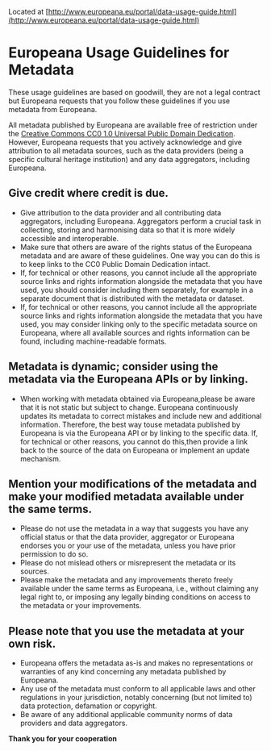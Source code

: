 Located at [http://www.europeana.eu/portal/data-usage-guide.html](http://www.europeana.eu/portal/data-usage-guide.html)

# Europeana Usage Guidelines for Metadata

These usage guidelines are based on goodwill, they are not a legal contract but Europeana requests that you follow these guidelines if you use metadata from Europeana.

All metadata published by Europeana are available free of restriction under the [Creative Commons CC0 1.0 Universal Public Domain Dedication](http://creativecommons.org/publicdomain/zero/1.0/ "Creative Commons CC0 1.0 Universal Public Domain Dedication information"). However, Europeana requests that you actively acknowledge and give attribution to all metadata sources, such as the data providers (being a specific cultural heritage institution) and any data aggregators, including Europeana.

## Give credit where credit is due.

* Give attribution to the data provider and all contributing data aggregators, including Europeana. Aggregators perform a crucial task in collecting, storing and harmonising data so that it is more widely accessible and interoperable.
* Make sure that others are aware of the rights status of the Europeana metadata and are aware of these guidelines. One way you can do this is to keep links to the CC0 Public Domain Dedication intact.
* If, for technical or other reasons, you cannot include all the appropriate source links and rights information alongside the metadata that you have used,  you should consider including them separately, for example in a separate document that is distributed with the metadata or dataset.
* If, for technical or other reasons, you cannot include all the appropriate source links and rights information alongside the metadata that you have used,  you may consider linking only to the specific metadata source on Europeana, where all available sources and rights information can be found, including machine-readable formats.

## Metadata is dynamic; consider using the metadata via the Europeana APIs or by linking.

* When working with metadata obtained via Europeana,please be aware that it is not static but subject to change. Europeana continuously updates its metadata to correct mistakes and include new and additional information. Therefore, the best way touse metadata published by Europeana is via the Europeana API or by linking to the specific data. If, for technical or other reasons, you cannot do this,then provide a link back to the source of the data on Europeana or implement an update mechanism.

## Mention your modifications of the metadata and make your modified metadata available under the same terms.

* Please do not use the metadata in a way that suggests you have any official status or that the data provider, aggregator or Europeana endorses you or your use of the metadata, unless you have prior permission to do so.
* Please do not mislead others or misrepresent the metadata or its sources.
* Please make the metadata and any improvements thereto freely available under the same terms as Europeana, i.e., without claiming any legal right to, or imposing any legally binding conditions on access to the metadata or your improvements.

## Please note that you use the metadata at your own risk.

* Europeana offers the metadata as-is and makes no representations or warranties of any kind concerning any metadata published by Europeana.
* Any use of the metadata must conform to all applicable laws and other regulations in your jurisdiction, notably concerning (but not limited to) data protection, defamation or copyright.
* Be aware of any additional applicable community norms of data providers and data aggregators.

**Thank you for your cooperation**